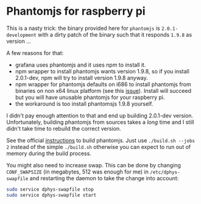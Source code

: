 # Phantomjs for raspberry pi
This is a nasty trick: the binary provided here for `phantomjs` is `2.0.1-development`
with a dirty patch of the binary such that it responds `1.9.8` as version ...

A few reasons for that:
- grafana uses phantomjs and it uses npm to install it.
- npm wrapper to install phantomjs wants version 1.9.8, so if you install 2.0.1-dev,
npm will try to install version 1.9.8 anyway.
- npm wrapper for phantomjs defaults on i686 to install phantomjs from binaries on non x64 linux platform
(see this [issue](https://github.com/Medium/phantomjs/issues/376)). Install will succeed but you will have
unusable phantomjs for your raspberry pi.
- the workaround is too install phantomsjs 1.9.8 yourself.

I didn't pay enough attention to that and end up building 2.0.1-dev version.
Unfortunately, building phantomjs from sources takes a *long* time and I still
didn't take time to rebuild the correct version.

See the official [instructions](http://phantomjs.org/build.html) to build phantomjs.
Just use `./build.sh --jobs 2` instead of the simple `./build.sh` otherwise you can
expect to run out of memory during the build process.

You might also need to increase swap. This can be done by changing `CONF_SWAPSIZE` (in megabytes,
512 was enough for me)
in `/etc/dphys-swapfile` and restarting the daemon to take the change into account:
```bash 
sudo service dphys-swapfile stop
sudo service dphys-swapfile start
```
